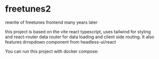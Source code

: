 # freetunes2

rewrite of freetunes frontend many years later

this project is based on the vite react typescript, uses tailwind for styling and react-router data router for data loading and client side routing. It also features drropdown component from headless-ui/react

You can run this project with docker compose:
```yaml

```